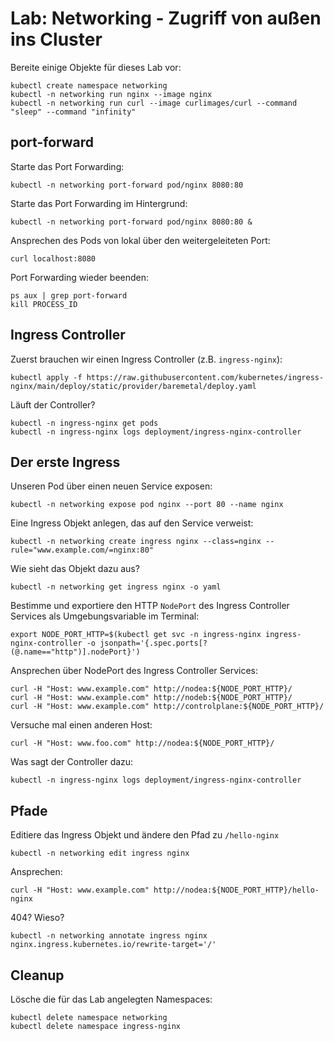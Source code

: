 # Lab: Networking - Zugriff von außen ins Cluster

Bereite einige Objekte für dieses Lab vor:

```shell
kubectl create namespace networking
kubectl -n networking run nginx --image nginx
kubectl -n networking run curl --image curlimages/curl --command "sleep" --command "infinity"
```

## port-forward

Starte das Port Forwarding:

```shell
kubectl -n networking port-forward pod/nginx 8080:80
```

Starte das Port Forwarding im Hintergrund:

```shell
kubectl -n networking port-forward pod/nginx 8080:80 &
```

Ansprechen des Pods von lokal über den weitergeleiteten Port:

```shell
curl localhost:8080
```

Port Forwarding wieder beenden:

```shell
ps aux | grep port-forward
kill PROCESS_ID
```

## Ingress Controller

Zuerst brauchen wir einen Ingress Controller (z.B. `ingress-nginx`):

```shell
kubectl apply -f https://raw.githubusercontent.com/kubernetes/ingress-nginx/main/deploy/static/provider/baremetal/deploy.yaml
```

Läuft der Controller?

```shell
kubectl -n ingress-nginx get pods
kubectl -n ingress-nginx logs deployment/ingress-nginx-controller
```

## Der erste Ingress

Unseren Pod über einen neuen Service exposen:

```shell
kubectl -n networking expose pod nginx --port 80 --name nginx
```

Eine Ingress Objekt anlegen, das auf den Service verweist:

```shell
kubectl -n networking create ingress nginx --class=nginx --rule="www.example.com/=nginx:80"
```

Wie sieht das Objekt dazu aus?

```shell
kubectl -n networking get ingress nginx -o yaml
```

Bestimme und exportiere den HTTP `NodePort` des Ingress Controller Services als Umgebungsvariable im Terminal:

```shell
export NODE_PORT_HTTP=$(kubectl get svc -n ingress-nginx ingress-nginx-controller -o jsonpath='{.spec.ports[?(@.name=="http")].nodePort}')
```

Ansprechen über NodePort des Ingress Controller Services:

```shell
curl -H "Host: www.example.com" http://nodea:${NODE_PORT_HTTP}/
curl -H "Host: www.example.com" http://nodeb:${NODE_PORT_HTTP}/
curl -H "Host: www.example.com" http://controlplane:${NODE_PORT_HTTP}/
```

Versuche mal einen anderen Host:
```shell
curl -H "Host: www.foo.com" http://nodea:${NODE_PORT_HTTP}/
```

Was sagt der Controller dazu:

```shell
kubectl -n ingress-nginx logs deployment/ingress-nginx-controller
```

## Pfade

Editiere das Ingress Objekt und ändere den Pfad zu `/hello-nginx`

```shell
kubectl -n networking edit ingress nginx
```

Ansprechen:

```shell
curl -H "Host: www.example.com" http://nodea:${NODE_PORT_HTTP}/hello-nginx
```

404? Wieso?

```shell
kubectl -n networking annotate ingress nginx nginx.ingress.kubernetes.io/rewrite-target='/'
```

## Cleanup

Lösche die für das Lab angelegten Namespaces:

```shell
kubectl delete namespace networking
kubectl delete namespace ingress-nginx
```
